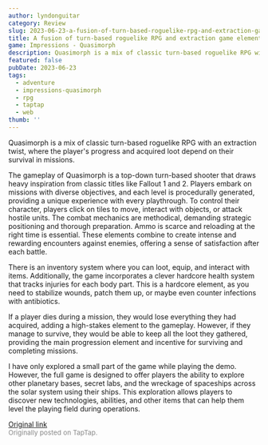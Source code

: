 ```yaml
---
author: lyndonguitar
category: Review
slug: 2023-06-23-a-fusion-of-turn-based-roguelike-rpg-and-extraction-game-elements-demo-impressions-qua
title: A fusion of turn-based roguelike RPG and extraction game elements | Demo Impressions - Quasimorph
game: Impressions - Quasimorph
description: Quasimorph is a mix of classic turn-based roguelike RPG with an extraction twist, where the player's progress and acquired loot depend on their survival in missions.
featured: false
pubDate: 2023-06-23
tags:
  - adventure
  - impressions-quasimorph
  - rpg
  - taptap
  - web
thumb: ''
---
```


Quasimorph is a mix of classic turn-based roguelike RPG with an extraction twist, where the player's progress and acquired loot depend on their survival in missions.

The gameplay of Quasimorph is a top-down turn-based shooter that draws heavy inspiration from classic titles like Fallout 1 and 2. Players embark on missions with diverse objectives, and each level is procedurally generated, providing a unique experience with every playthrough. To control their character, players click on tiles to move, interact with objects, or attack hostile units. The combat mechanics are methodical, demanding strategic positioning and thorough preparation. Ammo is scarce and reloading at the right time is essential. These elements combine to create intense and rewarding encounters against enemies, offering a sense of satisfaction after each battle.

There is an inventory system where you can loot, equip, and interact with items. Additionally, the game incorporates a clever hardcore health system that tracks injuries for each body part. This is a hardcore element, as you need to stabilize wounds, patch them up, or maybe even counter infections with antibiotics.

If a player dies during a mission, they would lose everything they had acquired, adding a high-stakes element to the gameplay. However, if they manage to survive, they would be able to keep all the loot they gathered, providing the main progression element and incentive for surviving and completing missions.

I have only explored a small part of the game while playing the demo. However, the full game is designed to offer players the ability to explore other planetary bases, secret labs, and the wreckage of spaceships across the solar system using their ships. This exploration allows players to discover new technologies, abilities, and other items that can help them level the playing field during operations.

[Original link](https://www.taptap.io/post/5883316)<br><span style="font-size: 0.95em; color: #888;">Originally posted on TapTap.</span>